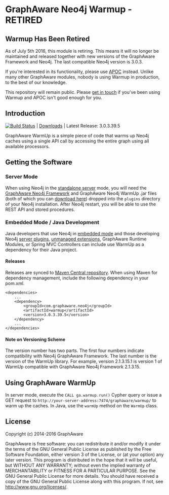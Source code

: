 GraphAware Neo4j Warmup - RETIRED
=================================

## Warmup Has Been Retired

As of July 5th 2016, this module is retiring. This means it will no longer be maintained and released together with
new versions of the GraphAware Framework and Neo4j. The last compatible Neo4j version is 3.0.3.

If you're interested in its functionality, please use [APOC](https://github.com/neo4j-contrib/neo4j-apoc-procedures#warmup) instead. Unlike many other GraphAware modules, nobody is
using Warmup in production, to the best of our knowledge.

This repository will remain public. Please <a href="http://graphaware.com/contact/">get in touch</a> if you've been using Warmup and APOC isn't good enough for you.

Introduction
------------

[![Build Status](https://travis-ci.org/graphaware/neo4j-warmup.png)](https://travis-ci.org/graphaware/neo4j-warmup) | <a href="http://graphaware.com/downloads/" target="_blank">Downloads</a> | Latest Release: 3.0.3.39.5

GraphAware WarmUp is a simple piece of code that warms up Neo4j caches using a single API call by accessing the entire
graph using all available processors.

Getting the Software
--------------------

### Server Mode

When using Neo4j in the <a href="http://docs.neo4j.org/chunked/stable/server-installation.html" target="_blank">standalone server</a> mode,
you will need the <a href="https://github.com/graphaware/neo4j-framework" target="_blank">GraphAware Neo4j Framework</a> and GraphAware Neo4j WarmUp .jar files (both of which you can <a href="http://graphaware.com/downloads/" target="_blank">download here</a>) dropped
into the `plugins` directory of your Neo4j installation. After Neo4j restart, you will be able to use the REST API and stored procedures.

### Embedded Mode / Java Development

Java developers that use Neo4j in <a href="http://docs.neo4j.org/chunked/stable/tutorials-java-embedded.html" target="_blank">embedded mode</a>
and those developing Neo4j <a href="http://docs.neo4j.org/chunked/stable/server-plugins.html" target="_blank">server plugins</a>,
<a href="http://docs.neo4j.org/chunked/stable/server-unmanaged-extensions.html" target="_blank">unmanaged extensions</a>,
GraphAware Runtime Modules, or Spring MVC Controllers can include use WarmUp as a dependency for their Java project.

#### Releases

Releases are synced to <a href="http://search.maven.org/#search%7Cga%7C1%7Ca%3A%22timetree%22" target="_blank">Maven Central repository</a>. When using Maven for dependency management, include the following dependency in your pom.xml.

    <dependencies>
        ...
        <dependency>
            <groupId>com.graphaware.neo4j</groupId>
            <artifactId>warmup</artifactId>
            <version>3.0.3.39.5</version>
        </dependency>
        ...
    </dependencies>

#### Note on Versioning Scheme

The version number has two parts. The first four numbers indicate compatibility with Neo4j GraphAware Framework.
 The last number is the version of the WarmUp library. For example, version 2.1.3.15.1 is version 1 of WarmUp
 compatible with GraphAware Neo4j Framework 2.1.3.15.

Using GraphAware WarmUp
-----------------------

In server mode, execute the `CALL ga.warmup.run()` Cypher query or issue a GET request to `http://your-server-address:7474/graphaware/warmup/` to warm up the caches.
In Java, use the `warmUp` method on the `WarmUp` class.

License
-------

Copyright (c) 2014-2016 GraphAware

GraphAware is free software: you can redistribute it and/or modify it under the terms of the GNU General Public License
as published by the Free Software Foundation, either version 3 of the License, or (at your option) any later version.
This program is distributed in the hope that it will be useful, but WITHOUT ANY WARRANTY; without even the implied
warranty of MERCHANTABILITY or FITNESS FOR A PARTICULAR PURPOSE. See the GNU General Public License for more details.
You should have received a copy of the GNU General Public License along with this program.
If not, see <http://www.gnu.org/licenses/>.
